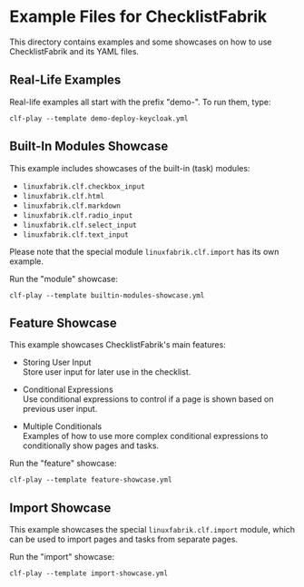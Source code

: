 # Example Files for ChecklistFabrik

This directory contains examples and some showcases on how to use ChecklistFabrik and its YAML files.


## Real-Life Examples

Real-life examples all start with the prefix "demo-". To run them, type:

```shell
clf-play --template demo-deploy-keycloak.yml
```


## Built-In Modules Showcase

This example includes showcases of the built-in (task) modules:

- `linuxfabrik.clf.checkbox_input`
- `linuxfabrik.clf.html`
- `linuxfabrik.clf.markdown`
- `linuxfabrik.clf.radio_input`
- `linuxfabrik.clf.select_input`
- `linuxfabrik.clf.text_input`

Please note that the special module `linuxfabrik.clf.import` has its own example.

Run the "module" showcase:

```shell
clf-play --template builtin-modules-showcase.yml
```


## Feature Showcase

This example showcases ChecklistFabrik's main features:

- Storing User Input  
  Store user input for later use in the checklist.

- Conditional Expressions  
  Use conditional expressions to control if a page is shown based on previous user input.

- Multiple Conditionals  
  Examples of how to use more complex conditional expressions to conditionally show pages and tasks.

Run the "feature" showcase:

```shell
clf-play --template feature-showcase.yml
```


## Import Showcase

This example showcases the special `linuxfabrik.clf.import` module,
which can be used to import pages and tasks from separate pages.

Run the "import" showcase:

```shell
clf-play --template import-showcase.yml
```
